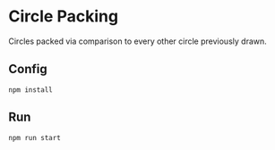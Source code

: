 # Circle Packing

Circles packed via comparison to every other circle previously drawn.

## Config

```
npm install
```

## Run

```
npm run start
```
